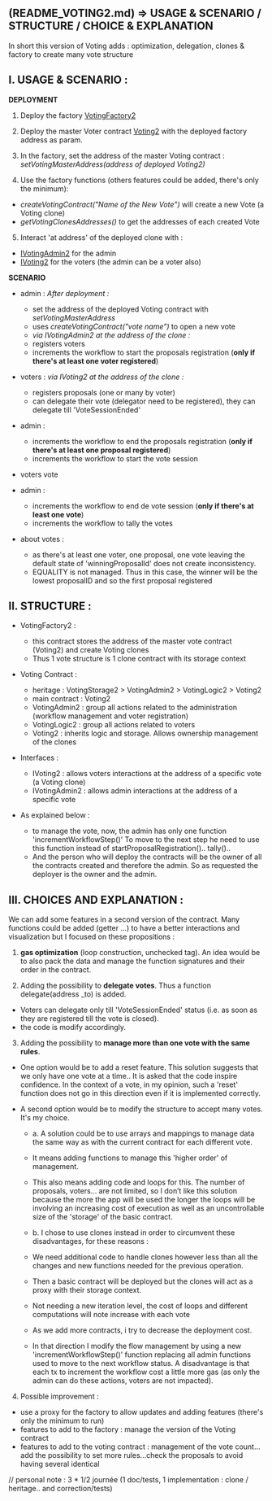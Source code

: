 ## **(README_VOTING2.md) => USAGE & SCENARIO / STRUCTURE / CHOICE & EXPLANATION**

In short this version of Voting adds : optimization, delegation, clones & factory to create many vote structure

## **I. USAGE & SCENARIO :**

**DEPLOYMENT**

1. Deploy the factory [VotingFactory2](./VotingFactory2.sol)

2. Deploy the master Voter contract [Voting2](./Voting2.sol) with the deployed factory address as param.

3. In the factory, set the address of the master Voting contract : _setVotingMasterAddress(address of deployed Voting2)_

4. Use the factory functions (others features could be added, there's only the minimum):

- _createVotingContract("Name of the New Vote")_ will create a new Vote (a Voting clone)
- _getVotingClonesAddresses()_ to get the addresses of each created Vote

5. Interact 'at address' of the deployed clone with :

- [IVotingAdmin2](./IVotingAdmin2.sol) for the admin
- [IVoting2](IVoting2.sol) for the voters (the admin can be a voter also)

**SCENARIO**

- admin : _After deployment :_

  - set the address of the deployed Voting contract with _setVotingMasterAddress_
  - uses _createVotingContract("vote name")_ to open a new vote
  - _via IVotingAdmin2 at the address of the clone :_
  - registers voters
  - increments the workflow to start the proposals registration (**only if there's at least one voter registered**)

- voters : _via IVoting2 at the address of the clone :_

  - registers proposals (one or many by voter)
  - can delegate their vote (delegator need to be registered), they can delegate till 'VoteSessionEnded'

- admin :

  - increments the workflow to end the proposals registration (**only if there's at least one proposal registered**)
  - increments the workflow to start the vote session

- voters vote

- admin :

  - increments the workflow to end de vote session (**only if there's at least one vote**)
  - increments the workflow to tally the votes

- about votes :
  - as there's at least one voter, one proposal, one vote leaving the default state of 'winningProposalId' does not create inconsistency.
  - EQUALITY is not managed. Thus in this case, the winner will be the lowest proposalID and so the first proposal registered

## **II. STRUCTURE :**

- VotingFactory2 :

  - this contract stores the address of the master vote contract (Voting2) and create Voting clones
  - Thus 1 vote structure is 1 clone contract with its storage context

- Voting Contract :

  - heritage : VotingStorage2 > VotingAdmin2 > VotingLogic2 > Voting2
  - main contract : Voting2
  - VotingAdmin2 : group all actions related to the administration (workflow management and voter registration)
  - VotingLogic2 : group all actions related to voters
  - Voting2 : inherits logic and storage. Allows ownership management of the clones

- Interfaces :

  - IVoting2 : allows voters interactions at the address of a specific vote (a Voting clone)
  - IVotingAdmin2 : allows admin interactions at the address of a specific vote

- As explained below :
  - to manage the vote, now, the admin has only one function 'incrementWorkflowStep()'
    To move to the next step he need to use this function instead of startProposalRegistration().. tally()..
  - And the person who will deploy the contracts will be the owner of all the contracts created and therefore the admin. So as requested the deployer is the owner and the admin.

## **III. CHOICES AND EXPLANATION :**

We can add some features in a second version of the contract. Many functions could be added (getter ...) to have a better interactions and visualization but
I focused on these propositions :

1. **gas optimization** (loop construction, unchecked tag). An idea would be to also pack the data and manage the function signatures and their order in the contract.

2. Adding the possibility to **delegate votes**. Thus a function delegate(address \_to) is added.

- Voters can delegate only till 'VoteSessionEnded' status (i.e. as soon as they are registered till the vote is closed).
- the code is modify accordingly.

3. Adding the possibility to **manage more than one vote with the same rules**.

- One option would be to add a reset feature. This solution suggests that we only have one vote at a time..
  It is asked that the code inspire confidence. In the context of a vote, in my opinion, such a 'reset' function does not go in this direction even if it is implemented correctly.

- A second option would be to modify the structure to accept many votes. It's my choice.

  - a. A solution could be to use arrays and mappings to manage data the same way as with the current contract for each different vote.

  - It means adding functions to manage this 'higher order' of management.
  - This also means adding code and loops for this. The number of proposals, voters... are not limited, so I don’t like this solution because the more the app will be used the longer the loops will be involving an increasing cost of execution as well as an uncontrollable size of the 'storage' of the basic contract.

  - b. I chose to use clones instead in order to circumvent these disadvantages, for these reasons :

  - We need additional code to handle clones however less than all the changes and new functions needed for the previous operation.
  - Then a basic contract will be deployed but the clones will act as a proxy with their storage context.
  - Not needing a new iteration level, the cost of loops and different computations will note increase with each vote
  - As we add more contracts, i try to decrease the deployment cost.
  - In that direction I modify the flow management by using a new 'incrementWorkflowStep()' function replacing all admin functions used to move to the next workflow status. A disadvantage is that each tx to increment the workflow cost a little more gas (as only the admin can do these actions, voters are not impacted).

4. Possible improvement :

- use a proxy for the factory to allow updates and adding features (there's only the minimum to run)
- features to add to the factory : manage the version of the Voting contract
- features to add to the voting contract : management of the vote count... add the possibility to set more rules...check the proposals to avoid having several identical

// personal note : 3 \* 1/2 journée (1 doc/tests, 1 implementation : clone / heritage.. and correction/tests)
